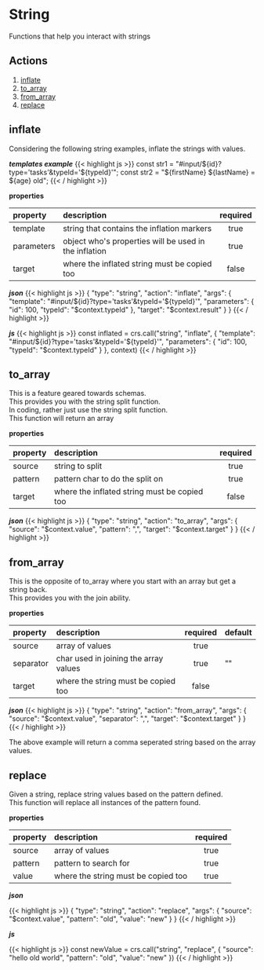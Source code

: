 # String

Functions that help you interact with strings

## Actions

1. [inflate](#inflate)
2. [to_array](#to_array)
3. [from_array](#from_array)
4. [replace](#replace)

## inflate

Considering the following string examples, inflate the strings with values.

***templates example***
{{< highlight js >}}
const str1 = "#input/${id}?type='tasks'&typeId='${typeId}'";
const str2 = "${firstName} ${lastName} = ${age} old";
{{< / highlight >}}

**properties**

| property   | description                                           | required |
|:-----------|:------------------------------------------------------|:--------:|
| template   | string that contains the inflation markers            |   true   |
| parameters | object who's properties will be used in the inflation |   true   |
| target     | where the inflated string must be copied too          |  false   |

***json***
{{< highlight js >}}
{
    "type": "string",
    "action": "inflate",
    "args": {
        "template": "#input/${id}?type='tasks'&typeId='${typeId}'",
        "parameters": {
            "id": 100,
            "typeId": "$context.typeId"
        },
        "target": "$context.result"
    }
}
{{< / highlight >}}

***js***
{{< highlight js >}}
const inflated = crs.call("string", "inflate", {
    "template": "#input/${id}?type='tasks'&typeId='${typeId}'",
    "parameters": {
        "id": 100,
        "typeId": "$context.typeId"
    }
}, context)
{{< / highlight >}}

## to_array

This is a feature geared towards schemas.  
This provides you with the string split function.    
In coding, rather just use the string split function.   
This function will return an array

**properties**

| property | description                                  | required |
|:---------|:---------------------------------------------|:--------:|
| source   | string to split                              |   true   |
| pattern  | pattern char to do the split on              |   true   |
| target   | where the inflated string must be copied too |  false   |

***json***
{{< highlight js >}}
{
    "type": "string",
    "action": "to_array",
    "args": {
        "source": "$context.value",
        "pattern": ",",
        "target": "$context.target"
    }
}
{{< / highlight >}}

## from_array

This is the opposite of to_array where you start with an array but get a string back.  
This provides you with the join ability.

**properties**

| property   | description                           | required | default |
|:-----------|:--------------------------------------|:--------:|:--------|
| source     | array of values                       |   true   |         |
| separator  | char used in joining the array values |   true   | ""      |
| target     | where the string must be copied too   |  false   |         | 

***json***
{{< highlight js >}}
{
    "type": "string",
    "action": "from_array",
    "args": {
        "source": "$context.value",
        "separator": ",",
        "target": "$context.target"
    }
}
{{< / highlight >}}

The above example will return a comma seperated string based on the array values.

## replace

Given a string, replace string values based on the pattern defined.  
This function will replace all instances of the pattern found.

**properties**

| property | description                         | required |
|:---------|:------------------------------------|:--------:|
| source   | array of values                     |   true   | 
| pattern  | pattern to search for               |   true   | 
| value    | where the string must be copied too |   true   |     

***json***

{{< highlight js >}}
{
    "type": "string",
    "action": "replace",
    "args": {
        "source": "$context.value",
        "pattern": "old",
        "value": "new"
    }
}
{{< / highlight >}}

***js***

{{< highlight js >}}
const newValue = crs.call("string", "replace", {
    "source": "hello old world",
    "pattern": "old",
    "value": "new"
})
{{< / highlight >}}
